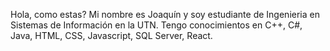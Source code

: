 Hola, como estas?
 Mi nombre es Joaquín y soy estudiante de Ingenieria en Sistemas de Información en la UTN. Tengo conocimientos en C++, C#, Java, HTML, CSS, Javascript, SQL Server,  React.
